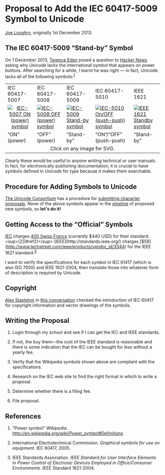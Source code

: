 Proposal to Add the IEC 60417-5009 Symbol to Unicode
====================================================

[Joe Loughry](mailto:joe.loughry@stx.ox.ac.uk), originally 1st December 2013.

The IEC 60417-5009 &ldquo;Stand-by&rdquo; Symbol
------------------------------------------------

On 1 December 2013, [Terence Eden](http://shkspr.mobi/blog/) posed a question to
[Hacker News](https://news.ycombinator.com/item?id=6828102) asking why Unicode lacks
the international symbol that appears on power buttons. After searching for a while,
I learnt he was right &mdash; in fact, Unicode lacks all of the following
symbols:<sup>[1](#ref1)</sup>

<table>
<tr>
<td>IEC 60417-5007</td>
<td>IEC 60417-5008</td>
<td>IEC 60417-5009</td>
<td>IEC 60417-5010</td>
<td>IEEE 1621</td>
</tr>
<tr>
<td align="center"><a
href="http://en.wikipedia.org/wiki/File:IEC5007_On_Symbol.svg"><img
src="https://github.com/jloughry/Unicode/raw/master/100px-h-IEC5007_On_Symbol.png"
alt="IEC-5007 ON (power) symbol"></a></td>
<td><a
href="http://en.wikipedia.org/wiki/File:IEC5008_Off_Symbol.svg"><img
src="https://github.com/jloughry/Unicode/raw/master/100px-IEC5008_Off_Symbol.png"
alt="IEC-5008 OFF (power) symbol"></a></td>
<td><a
href="http://en.wikipedia.org/wiki/File:IEC5009_Standby_Symbol.svg"><img
src="https://github.com/jloughry/Unicode/raw/master/100px-IEC5009_Standby_Symbol.png"
alt="IEC-5009 Stand-by symbol"></a></td>
<td><a
href="http://en.wikipedia.org/wiki/File:IEC5010_On_Off_Symbol.svg"><img
src="https://github.com/jloughry/Unicode/raw/master/100px-IEC5010_On_Off_Symbol.png"
alt="IEC-5010 On/OFF (push-push) symbol"></a></td>
<td><a
href="http://en.wikipedia.org/wiki/File:Astronomical_symbol_for_the_moon.svg"><img
src="https://github.com/jloughry/Unicode/raw/master/100px-Astronomical_symbol_for_the_moon.png"
alt="IEEE 1621 Standby symbol"></a></td>
</tr>
<tr>
<td>&ldquo;ON&rdquo; (power)</td>
<td>&ldquo;OFF&rdquo; (power)</td>
<td>&ldquo;Stand-by&rdquo;</td>
<td>&ldquo;ON&rdquo;/&ldquo;OFF&rdquo; (push-push)</td>
<td>&ldquo;Stand-by&rdquo;</td>
</tr>
<tr><td align="center" colspan="5">Click on any image for SVG.</td></tr>
</table>

Clearly these would be useful to anyone writing technical or user manuals. In fact, for
electronically publishing documentation, it is crucial to have symbols defined in
Unicode for type because it makes them searchable.

Procedure for Adding Symbols to Unicode
---------------------------------------

[The Unicode Consortium](http://www.unicode.org/) has a procedure for
[submitting character proposals](http://www.unicode.org/pending/proposals.html). None of
the above symbols appear in the [pipeline](http://www.unicode.org/pending/proposals.html)
of proposed new symbols, so **let's do it!**

Getting Access to the &ldquo;Official&rdquo; Symbols
----------------------------------------------------

[IEC](http://www.iec.ch/) charges
[400 Swiss Francs](http://webstore.iec.ch/webstore/webstore.nsf/artnum/029221)
(currently $440 USD) for their standard.<sup>[2](#ref2)</sup> [IEEE](http://standards.ieee.org/)
charges [$58](http://www.techstreet.com/ieee/products/vendor_id/3344) for the IEEE 1621
standard.<sup>[3](#ref3)</sup>

I want to verify the specifications for each symbol in IEC 61417 (which is also ISO 7000)
and IEEE 1621-2004, then translate those into whatever form of description is required by
Unicode.

Copyright
---------

[Alex Stapleton](https://twitter.com/alexstapleton) in
[this conversation](https://twitter.com/alexstapleton/status/407468582860111873) checked
the introduction of IEC 60417 for copyright information and vector drawings of the symbols.

Writing the Proposal
--------------------

1. Login through my school and see if I can get the IEC and IEEE standards.

2. If not, the buy them&mdash;the cost of the IEEE standard is reasonable and there is
some indication that the IEC can be bought for less without a yearly fee.

3. Verify that the Wikipedia symbols shown above are compliant with the specifications.

4. Research on the IEC web site to find the right format in which to write a proposal.

5. Determine whether there is a filing fee.

6. File proposal.

References
----------

1. <a name="ref1"/>"Power symbol" *Wikipedia*.
http://en.wikipedia.org/wiki/Power_symbol#Definitions

2. <a name="ref2"/>International Electrotechnical Commission. *Graphical symbols for use on
equipment*. IEC 60417, 2005.

3. <a name="ref3"/>IEEE Standards Association. *IEEE Standard for User Interface Elements in
Power Control of Electronic Devices Employed in Office/Consumer Environments*. IEEE Standard
1621-2004.


